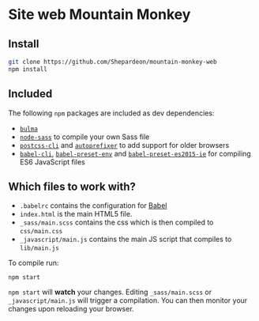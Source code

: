 # Site web Mountain Monkey

## Install
```sh
git clone https://github.com/Shepardeon/mountain-monkey-web
npm install
```

## Included
The following `npm` packages are included as dev dependencies:
* <code>[bulma](https://bulma.io/)</code>
* <code>[node-sass](https://github.com/sass/node-sass)</code> to compile your own Sass file
* <code>[postcss-cli](https://github.com/postcss/postcss-cli)</code> and <code>[autoprefixer](https://github.com/postcss/autoprefixer)</code> to add support for older browsers
* <code>[babel-cli](https://babeljs.io/docs/usage/cli/)</code>, <code>[babel-preset-env](https://github.com/babel/babel-preset-env)</code> and <code>[babel-preset-es2015-ie](https://github.com/jmcriffey/babel-preset-es2015-ie)</code> for compiling ES6 JavaScript files

## Which files to work with?
* `.babelrc` contains the configuration for [Babel](https://babeljs.io/)
* `index.html` is the main HTML5 file.
* `_sass/main.scss` contains the css which is then compiled to `css/main.css`
* `_javascript/main.js` contains the main JS script that compiles to `lib/main.js`

To compile run:
```
npm start
```

`npm start` will **watch** your changes. Editing `_sass/main.scss` or `_javascript/main.js` will trigger a compilation. You can then monitor your changes upon reloading your browser.